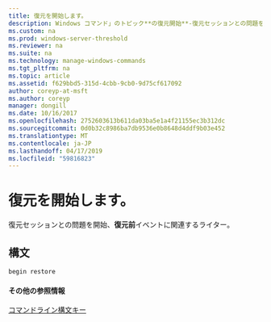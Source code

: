 ```yaml
---
title: 復元を開始します。
description: Windows コマンド」のトピック**の復元開始**-復元セッションとの問題を開始、**復元前**イベントに関連するライター。
ms.custom: na
ms.prod: windows-server-threshold
ms.reviewer: na
ms.suite: na
ms.technology: manage-windows-commands
ms.tgt_pltfrm: na
ms.topic: article
ms.assetid: f629bbd5-315d-4cbb-9cb0-9d75cf617092
author: coreyp-at-msft
ms.author: coreyp
manager: dongill
ms.date: 10/16/2017
ms.openlocfilehash: 2752603613b611da03ba5e1a4f21155ec3b312dc
ms.sourcegitcommit: 0d0b32c8986ba7db9536e0b8648d4ddf9b03e452
ms.translationtype: MT
ms.contentlocale: ja-JP
ms.lasthandoff: 04/17/2019
ms.locfileid: "59816823"
---
```

# <a name="begin-restore"></a>復元を開始します。



復元セッションとの問題を開始、**復元前**イベントに関連するライター。

## <a name="syntax"></a>構文

```
begin restore
```

#### <a name="additional-references"></a>その他の参照情報

[コマンドライン構文キー](command-line-syntax-key.md)